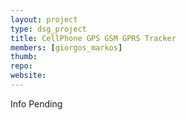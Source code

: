 ```yaml
---
layout: project
type: dsg_project
title: CellPhone GPS GSM GPRS Tracker
members: [giorgos_markos]
thumb:
repo:
website:
---
```

Info Pending
